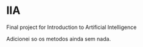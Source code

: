 # IIA
Final project for Introduction to Artificial Intelligence

Adicionei so os metodos ainda sem nada.
